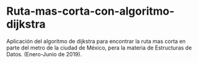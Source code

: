 # Ruta-mas-corta-con-algoritmo-dijkstra
Aplicación del algoritmo de dijkstra para encontrar la ruta mas corta en parte del metro de la ciudad de México, pera la materia de Estructuras de Datos. (Enero-Junio de 2019).
